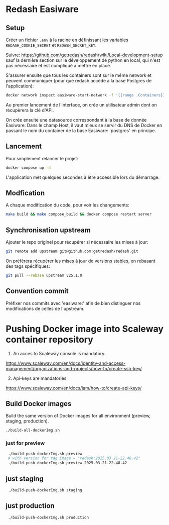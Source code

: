 # Redash Easiware

## Setup

Créer un fichier `.env` à la racine en définissant les variables `REDASH_COOKIE_SECRET` et `REDASH_SECRET_KEY`.

Suivre: https://github.com/getredash/redash/wiki/Local-development-setup
sauf la dernière section sur le développement de python en local, qui n'est pas nécessaire et est compliqué à mettre en place.

S'assurer ensuite que tous les containers sont sur le même network et peuvent communiquer (pour que redash accède à la base Postgres de l'application):

```sh
docker network inspect easiware-start-network -f '{{range .Containers}}{{println .IPv4Address "\t" .Name}}{{end}}'
```

Au premier lancement de l'interface, on crée un utilisateur admin dont on récupèrera la clé d'API.

On crée ensuite une datasource correspondant à la base de donnée Easiware:
Dans le champ Host, il vaut mieux se servir du DNS de Docker en passant le nom du container de la base Easiware: 'postgres' en principe.

## Lancement

Pour simplement relancer le projet:

```sh
docker compose up -d
```

L'application met quelques secondes à être accessible lors du démarrage.

## Modfication

A chaque modification du code, pour voir les changements:

```sh
make build && make compose_build && docker compose restart server
```

## Synchronisation upstream

Ajouter le repo originel pour récupérer si nécessaire les mises à jour:

```sh
git remote add upstream git@github.com:getredash/redash.git
```

On préfèrera récupérer les mises à jour de versions stables, en rebasant des tags spécifiques:

```sh
git pull --rebase upstream v25.1.0
```

## Convention commit

Préfixer nos commits avec 'easiware:' afin de bien distinguer nos modifications de celles de l'upstream.


# Pushing Docker image into Scaleway container repository

1. An acces to Scaleway console is mandatory.

https://www.scaleway.com/en/docs/identity-and-access-management/organizations-and-projects/how-to/create-ssh-key/

2. Api-keys are mandatories

https://www.scaleway.com/en/docs/iam/how-to/create-api-keys/

## Build Docker images

Build the same version of Docker images for all environment (preview, staging, production).
```bash
./build-all-dockerImg.sh
```

### just for preview
```bash
 ./build-push-dockerImg.sh preview
 # with version for tag image = "redash:2025.03.21-22.48.42"
 ./build-push-dockerImg.sh preview 2025.03.21-22.48.42
```

## just  staging
```bash
 ./build-push-dockerImg.sh staging
```

## just production
```bash
 ./build-push-dockerImg.sh production
```

